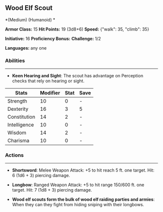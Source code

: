 ## Wood Elf Scout
*(Medium) (Humanoid) *

**Armor Class:** 15
**Hit Points:** 19 (3d8+6)
**Speed:** {"walk": 35, "climb": 35}

**Initiative:** 16
**Proficiency Bonus:**
**Challenge:** 1/2

**Languages:** any one

### Abilities
 --- 
- **Keen Hearing and Sight**: The scout has advantage on Perception checks that rely on hearing or sight.



| Stats | Modifier | Stat | Save
| ---- | ---- | ---- | ---- |
| Strength | 10 | 0 | - |
| Dexterity | 16 | 3 | 5 |
| Constitution | 14 | 2 | - |
| Intelligence | 10 | 0 | - |
| Wisdom | 14 | 2 | - |
| Charisma | 10 | 0 | - |

### Actions
 --- 
- **Shortsword**: Melee Weapon Attack: +5 to hit  reach 5 ft.  one target. Hit: 6 (1d6 + 3) piercing damage.

- **Longbow**: Ranged Weapon Attack: +5 to hit  range 150/600 ft.  one target. Hit: 7 (1d8 + 3) piercing damage.

- **Wood elf scouts form the bulk of wood elf raiding parties and armies**: When they can  they fight from hiding  sniping with their longbows.

